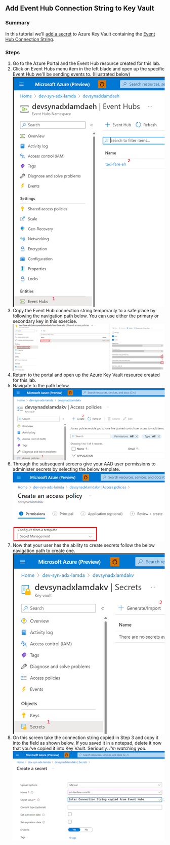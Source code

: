 ## Add Event Hub Connection String to Key Vault
### Summary
In this tutorial we'll [add a secret](https://learn.microsoft.com/en-us/azure/key-vault/secrets/quick-create-portal#add-a-secret-to-key-vault) to Azure Key Vault containing the [Event Hub Connection String](https://learn.microsoft.com/en-us/azure/event-hubs/event-hubs-get-connection-string#connection-string-for-a-specific-event-hub-in-a-namespace).

### Steps
1) Go to the Azure Portal and the Event Hub resource created for this lab.
2) Click on Event Hubs menu item in the left blade and open up the specific Event Hub we'll be sending events to. (Illustrated below)
![](../images/ehConnStrAKV01.png)
3) Copy the Event Hub connection string temporarily to a safe place by following the navigation path below. You can use either the primary or secondary key in this exercise.
![](../images/ehConnStrAKV02.png)
4) Return to the portal and open up the Azure Key Vault resource created for this lab.
5) Navigate to the path below.
![](../images/ehConnStrAKV03.png)
6) Through the subsequent screens give your AAD user permissions to administer secrets by selecting the below template.
![](../images/ehConnStrAKV04.png)
7) Now that your user has the ability to create secrets follow the below navigation path to create one.
![](../images/ehConnStrAKV05.png)
8) On this screen take the connection string copied in Step 3 and copy it into the field as shown below. If you saved it in a notepad, delete it now that you've copied it into Key Vault. Seriously. _I'm watching you._
![](../images/ehConnStrAKV06.png)
